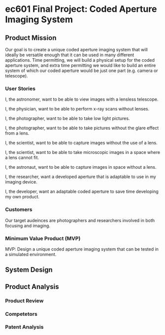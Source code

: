 # ec601 Final Project: Coded Aperture Imaging System

 
## Product Mission
Our goal is to create a unique coded aperture imaging system that will ideally be versatile enough that it can be used in many different applications. Time permitting, we will build a physical setup for the coded aperture system, and extra time permitting we would like to build an entire system of which our coded aperture would be just one part (e.g. camera or telescope). 
  ### User Stories

  I, the astronomer, want to be able to view images with a lensless telescope.

  I, the physician, want to be able to perform x-ray scans without lenses.

  I, the photographer, want to be able to take low light pictures.

  I, the photographer, want to be able to take pictures without the glare effect from a lens.

  I, the scientist, want to be able to capture images without the use of a lens.

  I, the scientist, want to be able to take microscopic images in a space where a lens cannot fit.

  I, the astronaut, want to be able to capture images in space without a lens.

  I, the researcher, want a developed aperture that is adaptable to use in my imaging device.

  I, the developer, want an adaptable coded aperture to save time developing my own product.

  ### Customers

  Our target audeinces are photographers and researchers involved in both focusing and imaging.

  ### Minimum Value Product (MVP)

  MVP: Design a unique coded aperture imaging system that can be tested in a simulated environment.


## System Design

## Product Analysis

  ### Product Review

  ### Competetors

  ### Patent Analysis

